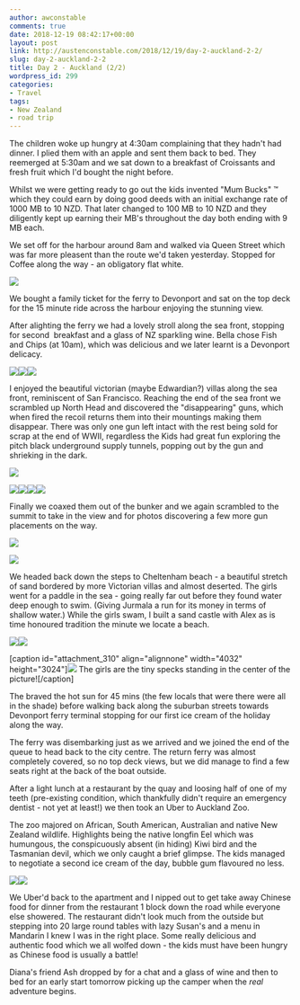 ```yaml
---
author: awconstable
comments: true
date: 2018-12-19 08:42:17+00:00
layout: post
link: http://austenconstable.com/2018/12/19/day-2-auckland-2-2/
slug: day-2-auckland-2-2
title: Day 2 - Auckland (2/2)
wordpress_id: 299
categories:
- Travel
tags:
- New Zealand
- road trip
---
```


The children woke up hungry at 4:30am complaining that they hadn't had dinner. I plied them with an apple and sent them back to bed. They reemerged at 5:30am and we sat down to a breakfast of Croissants and fresh fruit which I'd bought the night before.

Whilst we were getting ready to go out the kids invented "Mum Bucks" ™ which they could earn by doing good deeds with an initial exchange rate of 1000 MB to 10 NZD. That later changed to 100 MB to 10 NZD and they diligently kept up earning their MB's throughout the day both ending with 9 MB each.

We set off for the harbour around 8am and walked via Queen Street which was far more pleasent than the route we'd taken yesterday. Stopped for Coffee along the way - an obligatory flat white.

![](https://austenconstable.files.wordpress.com/2018/12/img_2181.jpg)

We bought a family ticket for the ferry to Devonport and sat on the top deck for the 15 minute ride across the harbour enjoying the stunning view.

After alighting the ferry we had a lovely stroll along the sea front, stopping for second  breakfast and a glass of NZ sparkling wine. Bella chose Fish and Chips (at 10am), which was delicious and we later learnt is a Devonport delicacy.

![](https://austenconstable.files.wordpress.com/2018/12/img_2197.jpg)![](https://austenconstable.files.wordpress.com/2018/12/img_2196.jpg)![](https://austenconstable.files.wordpress.com/2018/12/img_2195.jpg)

I enjoyed the beautiful victorian (maybe Edwardian?) villas along the sea front, reminiscent of San Francisco. Reaching the end of the sea front we scrambled up North Head and discovered the "disappearing" guns, which when fired the recoil returns them into their mountings making them disappear. There was only one gun left intact with the rest being sold for scrap at the end of WWII, regardless the Kids had great fun exploring the pitch black underground supply tunnels, popping out by the gun and shrieking in the dark.

![](https://austenconstable.files.wordpress.com/2018/12/img_2239.jpg)

![](https://austenconstable.files.wordpress.com/2018/12/img_2198.jpg)![](https://austenconstable.files.wordpress.com/2018/12/img_2201.jpg)![](https://austenconstable.files.wordpress.com/2018/12/img_2204.jpg)![](https://austenconstable.files.wordpress.com/2018/12/img_2206.jpg)

Finally we coaxed them out of the bunker and we again scrambled to the summit to take in the view and for photos discovering a few more gun placements on the way.

![](https://austenconstable.files.wordpress.com/2018/12/img_2211.jpg)

![](https://austenconstable.files.wordpress.com/2018/12/img_2213.jpg)

We headed back down the steps to Cheltenham beach - a beautiful stretch of sand bordered by more Victorian villas and almost deserted. The girls went for a paddle in the sea - going really far out before they found water deep enough to swim. (Giving Jurmala a run for its money in terms of shallow water.) While the girls swam, I built a sand castle with Alex as is time honoured tradition the minute we locate a beach.

![](https://austenconstable.files.wordpress.com/2018/12/img_2224.jpg)![](https://austenconstable.files.wordpress.com/2018/12/img_2233.jpg)

[caption id="attachment_310" align="alignnone" width="4032" height="3024"]![](https://austenconstable.files.wordpress.com/2018/12/img_2232.jpg) The girls are the tiny specks standing in the center of the picture![/caption]

The braved the hot sun for 45 mins (the few locals that were there were all in the shade) before walking back along the suburban streets towards Devonport ferry terminal stopping for our first ice cream of the holiday along the way.

The ferry was disembarking just as we arrived and we joined the end of the queue to head back to the city centre. The return ferry was almost completely covered, so no top deck views, but we did manage to find a few seats right at the back of the boat outside.

After a light lunch at a restaurant by the quay and loosing half of one of my teeth (pre-existing condition, which thankfully didn't require an emergency dentist - not yet at least!) we then took an Uber to Auckland Zoo.

The zoo majored on African, South American, Australian and native New Zealand wildlife. Highlights being the native longfin Eel which was humungous, the conspicuously absent (in hiding) Kiwi bird and the Tasmanian devil, which we only caught a brief glimpse. The kids managed to negotiate a second ice cream of the day, bubble gum flavoured no less.

![](https://austenconstable.files.wordpress.com/2018/12/img_2246.jpg)![](https://austenconstable.files.wordpress.com/2018/12/img_2254.jpg)

We Uber'd back to the apartment and I nipped out to get take away Chinese food for dinner from the restaurant 1 block down the road while everyone else showered. The restaurant didn't look much from the outside but stepping into 20 large round tables with lazy Susan's and a menu in Mandarin I knew I was in the right place. Some really delicious and authentic food which we all wolfed down - the kids must have been hungry as Chinese food is usually a battle!

Diana's friend Ash dropped by for a chat and a glass of wine and then to bed for an early start tomorrow picking up the camper when the _real_ adventure begins.
